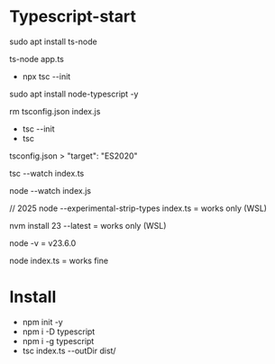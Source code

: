 # Typescript-start

sudo apt install ts-node

ts-node app.ts

- npx tsc --init


sudo apt install node-typescript -y

rm tsconfig.json index.js

- tsc --init
- tsc

tsconfig.json > "target": "ES2020"

tsc --watch index.ts

node --watch index.js

// 2025
node --experimental-strip-types index.ts = works only (WSL)

nvm install 23 --latest = works only (WSL)

node -v = v23.6.0

node index.ts = works fine

# Install 

- npm init -y
- npm i -D typescript
- npm i -g typescript
- tsc index.ts --outDir dist/

